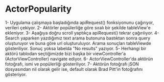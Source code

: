 # ActorPopularity

1- Uygulama çalışmaya başladığında apiRequest() fonksiyonunu çağırıyor, verileri çekiyor.
2- Aktörler popülerliğe göre sıralı bir şekilde tableView'e ekleniyor.
3- Aşağıya doğru scroll yaptıkça apiRequest() tekrar çağırılıyor.
4- Search yaparken yazdığımız text arama butonuna bastıktan sonra query oluşturuyor ve buna göre url oluşturuluyor. Arama sonuçları tableViewde gösteriliyor. Sonuç yoksa labelda "No results" yazıyor.
5- Herhangi bir aktörü tablodan seçtiğimizde bizi başka bir viewController'a (ActorViewController) navigate ediyor.
6- ActorViewController'da aktörün fotoğrafı, ismi ve popülerliği gösteriliyor.
7- Aktörün fotoğrafı jSON dosyasından nil olarak gelir ise, default olarak Brad Pitt'in fotoğrafını gösteriyor.
